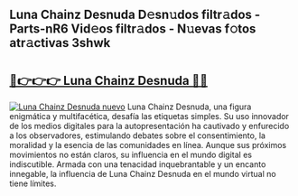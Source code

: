 ## Luna Chainz Desnuda D𝚎sn𝚞dos filtr𝚊dos - Parts-nR6 Vid𝚎os filtr𝚊dos - N𝚞evas f𝚘tos atr𝚊ctivas 3shwk

# <h2><a href="http://mbbbaq.tromn.icu/?c=Luna+Chainz+Desnuda">🔗👉👉👉 Luna Chainz Desnuda 🔗🔗</a></h2>

[![Luna Chainz Desnuda nuevo](https://i.imgur.com/pEAQMta.gif)](http://mbbbaq.tromn.icu/?c=Luna+Chainz+Desnuda)
Luna Chainz Desnuda, una figura enigmática y multifacética, desafía las etiquetas simples. Su uso innovador de los medios digitales para la autopresentación ha cautivado y enfurecido a los observadores, estimulando debates sobre el consentimiento, la moralidad y la esencia de las comunidades en línea. Aunque sus próximos movimientos no están claros, su influencia en el mundo digital es indiscutible. Armada con una tenacidad inquebrantable y un encanto innegable, la influencia de Luna Chainz Desnuda en el mundo virtual no tiene límites.
